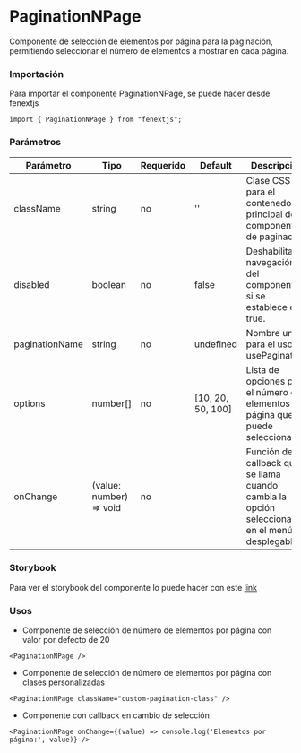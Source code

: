 # PaginationNPage

Componente de selección de elementos por página para la paginación, permitiendo seleccionar el número de elementos a mostrar en cada página.

### Importación

Para importar el componente PaginationNPage, se puede hacer desde fenextjs

```tsx copy
import { PaginationNPage } from "fenextjs";
```

### Parámetros

| Parámetro | Tipo | Requerido | Default | Descripcion |
| --------- | ---- | --------- | ------- | ----------- |
| className | string | no | '' | Clase CSS para el contenedor principal del componente de paginación. |
| disabled | boolean | no | false | Deshabilita la navegación del componente si se establece en true. |
| paginationName | string | no | undefined | Nombre unico para el uso de usePagination. |
| options | number[] | no | [10, 20, 50, 100] | Lista de opciones para el número de elementos por página que se puede seleccionar. |
| onChange | (value: number) =\> void | no |  | Función de callback que se llama cuando cambia la opción seleccionada en el menú desplegable. |

### Storybook

Para ver el storybook del componente lo puede hacer con este [link](https://fenextjs-component-storybook.vercel.app/?path=/story/pagination-paginationnpage--index)

### Usos

- Componente de selección de número de elementos por página con valor por defecto de 20

```tsx copy
<PaginationNPage />
```

- Componente de selección de número de elementos por página con clases personalizadas

```tsx copy
<PaginationNPage className="custom-pagination-class" />
```

- Componente con callback en cambio de selección

```tsx copy
<PaginationNPage onChange={(value) => console.log('Elementos por página:', value)} />
```

